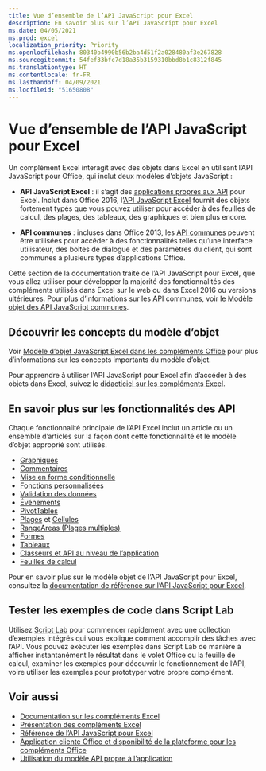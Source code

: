 ```yaml
---
title: Vue d’ensemble de l’API JavaScript pour Excel
description: En savoir plus sur l’API JavaScript pour Excel
ms.date: 04/05/2021
ms.prod: excel
localization_priority: Priority
ms.openlocfilehash: 80340b4990b56b2ba4d51f2a028480af3e267828
ms.sourcegitcommit: 54fef33bfc7d18a35b3159310bbd8b1c8312f845
ms.translationtype: HT
ms.contentlocale: fr-FR
ms.lasthandoff: 04/09/2021
ms.locfileid: "51650808"
---
```

# <a name="excel-javascript-api-overview"></a>Vue d’ensemble de l’API JavaScript pour Excel

Un complément Excel interagit avec des objets dans Excel en utilisant l’API JavaScript pour Office, qui inclut deux modèles d’objets JavaScript :

* **API JavaScript Excel** : il s’agit des [applications propres aux API](../../develop/application-specific-api-model.md) pour Excel. Inclut dans Office 2016, l’[API JavaScript Excel](/javascript/api/excel) fournit des objets fortement typés que vous pouvez utiliser pour accéder à des feuilles de calcul, des plages, des tableaux, des graphiques et bien plus encore.

* **API communes** : incluses dans Office 2013, les [API communes](/javascript/api/office) peuvent être utilisées pour accéder à des fonctionnalités telles qu’une interface utilisateur, des boîtes de dialogue et des paramètres du client, qui sont communes à plusieurs types d’applications Office.

Cette section de la documentation traite de l’API JavaScript pour Excel, que vous allez utiliser pour développer la majorité des fonctionnalités des compléments utilisés dans Excel sur le web ou dans Excel 2016 ou versions ultérieures. Pour plus d’informations sur les API communes, voir le [Modèle objet des API JavaScript communes](../../develop/office-javascript-api-object-model.md).

## <a name="learn-object-model-concepts"></a>Découvrir les concepts du modèle d’objet

Voir [Modèle d’objet JavaScript Excel dans les compléments Office](../../excel/excel-add-ins-core-concepts.md) pour plus d’informations sur les concepts importants du modèle d’objet.

Pour apprendre à utiliser l’API JavaScript pour Excel afin d’accéder à des objets dans Excel, suivez le [didacticiel sur les compléments Excel](../../tutorials/excel-tutorial.md).

## <a name="learn-api-capabilities"></a>En savoir plus sur les fonctionnalités des API

Chaque fonctionnalité principale de l’API Excel inclut un article ou un ensemble d’articles sur la façon dont cette fonctionnalité et le modèle d’objet approprié sont utilisés.

* [Graphiques](../../excel/excel-add-ins-charts.md)
* [Commentaires](../../excel/excel-add-ins-comments.md)
* [Mise en forme conditionnelle](../../excel/excel-add-ins-conditional-formatting.md)
* [Fonctions personnalisées](../../excel/custom-functions-overview.md)
* [Validation des données](../../excel/excel-add-ins-data-validation.md)
* [Événements](../../excel/excel-add-ins-events.md)
* [PivotTables](../../excel/excel-add-ins-pivottables.md)
* [Plages](../../excel/excel-add-ins-ranges-get.md) et [Cellules](../../excel/excel-add-ins-cells.md)
* [RangeAreas (Plages multiples)](../../excel/excel-add-ins-multiple-ranges.md)
* [Formes](../../excel/excel-add-ins-shapes.md)
* [Tableaux](../../excel/excel-add-ins-tables.md)
* [Classeurs et API au niveau de l’application](../../excel/excel-add-ins-workbooks.md)
* [Feuilles de calcul](../../excel/excel-add-ins-worksheets.md)

Pour en savoir plus sur le modèle objet de l’API JavaScript pour Excel, consultez la [documentation de référence sur l’API JavaScript pour Excel](/javascript/api/excel).

## <a name="try-out-code-samples-in-script-lab"></a>Tester les exemples de code dans Script Lab

Utilisez [Script Lab](../../overview/explore-with-script-lab.md) pour commencer rapidement avec une collection d’exemples intégrés qui vous explique comment accomplir des tâches avec l’API. Vous pouvez exécuter les exemples dans Script Lab de manière à afficher instantanément le résultat dans le volet Office ou la feuille de calcul, examiner les exemples pour découvrir le fonctionnement de l’API, voire utiliser les exemples pour prototyper votre propre complément.

## <a name="see-also"></a>Voir aussi

* [Documentation sur les compléments Excel](../../excel/index.yml)
* [Présentation des compléments Excel](../../excel/excel-add-ins-overview.md)
* [Référence de l’API JavaScript pour Excel](/javascript/api/excel)
* [Application cliente Office et disponibilité de la plateforme pour les compléments Office](../../overview/office-add-in-availability.md)
* [Utilisation du modèle API propre à l’application](../../develop/application-specific-api-model.md)
